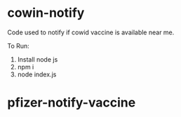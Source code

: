 # cowin-notify
Code used to notify if cowid vaccine is available near me.

To Run:
1. Install node js
2. npm i
3. node index.js

# pfizer-notify-vaccine
